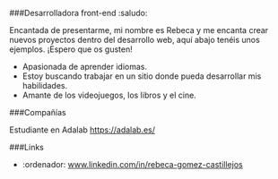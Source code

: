 ###Desarrolladora front-end :saludo:

Encantada de presentarme, mi nombre es Rebeca y me encanta crear nuevos proyectos dentro del desarrollo web, aquí abajo tenéis unos ejemplos. ¡Espero que os gusten!

- Apasionada de aprender idiomas.
- Estoy buscando trabajar en un sitio donde pueda desarrollar mis habilidades.
- Amante de los videojuegos, los libros y el cine.

###Compañías

Estudiante en Adalab https://adalab.es/

###Links 

- :ordenador: www.linkedin.com/in/rebeca-gomez-castillejos
